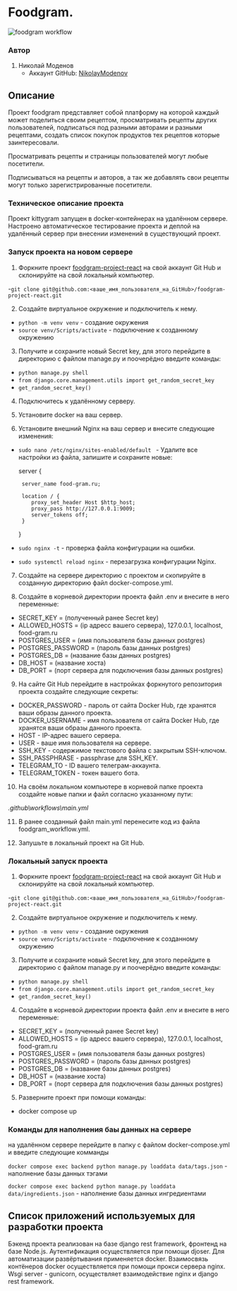 # Foodgram.

![foodgram workflow](https://github.com/NikolayModenov/foodgram-project-react/actions/workflows/main.yml/badge.svg)


### Автор

1. Николай Моденов  
   - Аккаунт GitHub: [NikolayModenov](https://github.com/NikolayModenov)

## Описание

Проект foodgram представляет собой платформу на которой каждый может поделиться своим рецептом, просматривать рецепты других пользователей, подписаться под разными авторами и разными рецептами, создать список покупок продуктов тех рецептов которые заинтересовали.

Просматривать рецепты и страницы пользователей могут любые посетители. 

Подписываться на рецепты и авторов, а так же добавлять свои рецепты могут только зарегистрированные посетители.

### Техническое описание проекта

Проект kittygram запущен в docker-контейнерах на удалённом сервере.
Настроено автоматическое тестирование проекта и деплой на удалённый сервер при внесении изменений в существующий проект.

### Запуск проекта на новом сервере

1. Форкните проект [foodgram-project-react](https://github.com/NikolayModenov/foodgram-project-react/) на свой аккаунт Git Hub и склонируйте на свой локальный компьютер. 

-```git clone git@github.com:<ваше_имя_пользователя_на_GitHub>/foodgram-project-react.git```

2. Создайте виртуальное окружение и подключитель к нему.

- ```python -m venv venv``` - создание окружения
- ```source venv/Scripts/activate``` - подключение к созданному окружению

3. Получите и сохраните новый Secret key, для этого перейдите в директорию с файлом manage.py и поочерёдно введите команды:

- ```python manage.py shell```
- ```from django.core.management.utils import get_random_secret_key```
- ```get_random_secret_key()```

4. Подключитесь к удалённому серверу.

5. Установите docker на ваш сервер.

6. Установите внешний Nginx на ваш сервер и внесите следующие изменения:

- ```sudo nano /etc/nginx/sites-enabled/default ``` - Удалите все настройки из файла, запишите и сохраните новые:

    server {

       server_name food-gram.ru;

       location / {
          proxy_set_header Host $http_host;
          proxy_pass http://127.0.0.1:9009;
          server_tokens off;
       }
    }


- ```sudo nginx -t``` - проверка файла конфигурации на ошибки.
- ```sudo systemctl reload nginx``` - перезагрузка конфигурации Nginx.

7. Создайте на сервере директорию с проектом и скопируйте в созданную директорию файл docker-compose.yml.

8. Создайте в корневой директории проекта файл .env и внесите в него переменные:

- SECRET_KEY = (полученный ранее Secret key)
- ALLOWED_HOSTS = (ip адресс вашего сервера), 127.0.0.1, localhost, food-gram.ru
- POSTGRES_USER = (имя пользователя базы данных postgres)
- POSTGRES_PASSWORD = (пароль базы данных postgres)
- POSTGRES_DB = (название базы данных postgres)
- DB_HOST = (название хоста)
- DB_PORT = (порт сервера для подключения базы данных postgres)

9. На сайте Git Hub перейдите в настройках форкнутого репозитория проекта создайте следующие секреты:

- DOCKER_PASSWORD - пароль от сайта Docker Hub, где хранятся ваши образы данного проекта.
- DOCKER_USERNAME - имя пользователя от сайта Docker Hub, где хранятся ваши образы данного проекта.
- HOST - IP-адрес вашего сервера.
- USER - ваше имя пользователя на сервере.
- SSH_KEY - содержимое текстового файла с закрытым SSH-ключом.
- SSH_PASSPHRASE - passphrase для SSH_KEY.
- TELEGRAM_TO - ID вашего телеграм-аккаунта.
- TELEGRAM_TOKEN - токен вашего бота.

10. На своём локальном компьютере в корневой папке проекта создайте новые папки и файл согласно указанному пути:

*.github\workflows\main.yml*

11. В ранее созданный файл main.yml перенесите код из файла foodgram_workflow.yml.

12. Запушьте в локальный проект на Git Hub.

### Локальный запуск проекта

1. Форкните проект [foodgram-project-react](https://github.com/NikolayModenov/foodgram-project-react/) на свой аккаунт Git Hub и склонируйте на свой локальный компьютер. 

-```git clone git@github.com:<ваше_имя_пользователя_на_GitHub>/foodgram-project-react.git```

2. Создайте виртуальное окружение и подключитель к нему.

- ```python -m venv venv``` - создание окружения
- ```source venv/Scripts/activate``` - подключение к созданному окружению

3. Получите и сохраните новый Secret key, для этого перейдите в директорию с файлом manage.py и поочерёдно введите команды:

- ```python manage.py shell```
- ```from django.core.management.utils import get_random_secret_key```
- ```get_random_secret_key()```

4. Создайте в корневой директории проекта файл .env и внесите в него переменные:

- SECRET_KEY = (полученный ранее Secret key)
- ALLOWED_HOSTS = (ip адресс вашего сервера), 127.0.0.1, localhost, food-gram.ru
- POSTGRES_USER = (имя пользователя базы данных postgres)
- POSTGRES_PASSWORD = (пароль базы данных postgres)
- POSTGRES_DB = (название базы данных postgres)
- DB_HOST = (название хоста)
- DB_PORT = (порт сервера для подключения базы данных postgres)

5. Разверните проект при помощи команды:

- docker compose up

### Команды для наполнения баы данных на сервере

на удалённом сервере перейдите в папку с файлом docker-compose.yml и введите следующие комманды

```docker compose exec backend python manage.py loaddata data/tags.json``` - наполнение базы данных тэгами

```docker compose exec backend python manage.py loaddata data/ingredients.json``` - наполнение базы данных ингредиентами

## Список приложений используемых для разработки проекта

Бэкенд проекта реализован на базе django rest framework, фронтенд на базе Node.js.
Аутентификация осуществляется при помощи djoser.
Для автоматизации развёртывания применяется docker.
Взаимосвязь контёнеров docker осуществляется при помощи прокси сервера nginx.
Wsgi server - gunicorn, осуществляет взаимодействие nginx и django rest framework.
